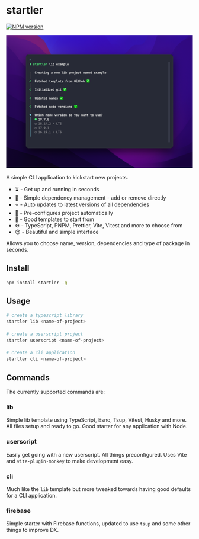 # startler

[![NPM version](https://img.shields.io/npm/v/startler?color=%23c53635&label=%20)](https://www.npmjs.com/package/startler)

![](/.github/assets/startler.png)

A simple CLI application to kickstart new projects.

-   :hourglass: - Get up and running in seconds
-   :speech_balloon: - Simple dependency management - add or remove directly
-   :star: - Auto updates to latest versions of all dependencies
-   :file_folder: - Pre-configures project automatically
-   :bookmark: - Good templates to start from
-   :gear: - TypeScript, PNPM, Prettier, Vite, Vitest and more to choose from
-   :heart_eyes: - Beautiful and simple interface

Allows you to choose name, version, dependencies and type of package in seconds.

## Install

```bash
npm install startler -g
```

## Usage

```bash
# create a typescript library
startler lib <name-of-project>

# create a userscript project
startler userscript <name-of-project>

# create a cli application
startler cli <name-of-project>
```

## Commands

The currently supported commands are:

### lib

Simple lib template using TypeScript, Esno, Tsup, Vitest, Husky and more. All files setup and ready to go. Good starter for any application with Node.

### userscript

Easily get going with a new userscript. All things preconfigured. Uses Vite and `vite-plugin-monkey` to make development easy.

### cli

Much like the `lib` template but more tweaked towards having good defaults for a CLI application.

### firebase

Simple starter with Firebase functions, updated to use `tsup` and some other things to improve DX.
